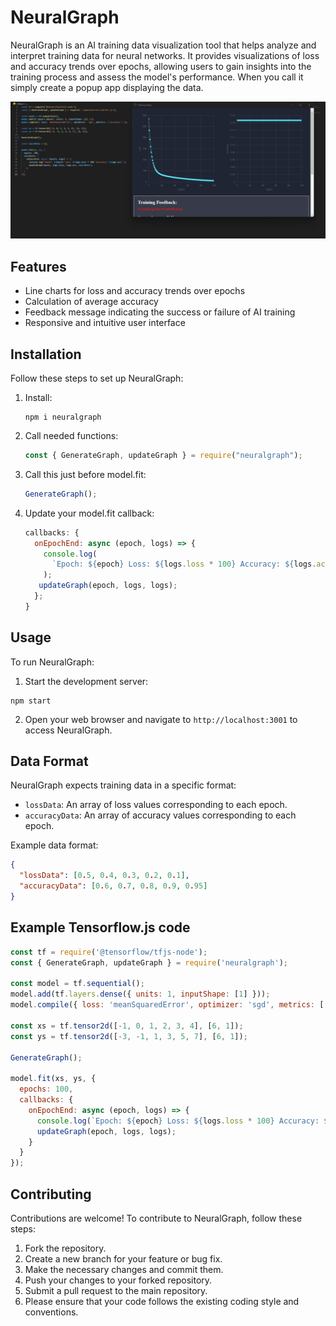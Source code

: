 # NeuralGraph

NeuralGraph is an AI training data visualization tool that helps analyze and interpret training data for neural networks. It provides visualizations of loss and accuracy trends over epochs, allowing users to gain insights into the training process and assess the model's performance. When you call it simply create a popup app displaying the data.

![NeuralGraph Preview](./images/img.png)

## Features

- Line charts for loss and accuracy trends over epochs
- Calculation of average accuracy
- Feedback message indicating the success or failure of AI training
- Responsive and intuitive user interface

## Installation

Follow these steps to set up NeuralGraph:

1. Install:
   ```shell
   npm i neuralgraph
   ```
2. Call needed functions:
   ```js
   const { GenerateGraph, updateGraph } = require("neuralgraph");
   ```
3. Call this just before model.fit:
   ```js
   GenerateGraph();
   ```
4. Update your model.fit callback:
   ```js
   callbacks: {
     onEpochEnd: async (epoch, logs) => {
       console.log(
         `Epoch: ${epoch} Loss: ${logs.loss * 100} Accuracy: ${logs.acc}`
       );
      updateGraph(epoch, logs, logs);
     };
   }
   ```

## Usage

To run NeuralGraph:

1. Start the development server:
 ```shell
 npm start
````

2. Open your web browser and navigate to `http://localhost:3001` to access NeuralGraph.

## Data Format

NeuralGraph expects training data in a specific format:

- `lossData`: An array of loss values corresponding to each epoch.
- `accuracyData`: An array of accuracy values corresponding to each epoch.

Example data format:

```json
{
  "lossData": [0.5, 0.4, 0.3, 0.2, 0.1],
  "accuracyData": [0.6, 0.7, 0.8, 0.9, 0.95]
}
```

## Example Tensorflow.js code

```js
const tf = require('@tensorflow/tfjs-node');
const { GenerateGraph, updateGraph } = require('neuralgraph');

const model = tf.sequential();
model.add(tf.layers.dense({ units: 1, inputShape: [1] }));
model.compile({ loss: 'meanSquaredError', optimizer: 'sgd', metrics: ['accuracy'] });

const xs = tf.tensor2d([-1, 0, 1, 2, 3, 4], [6, 1]);
const ys = tf.tensor2d([-3, -1, 1, 3, 5, 7], [6, 1]);

GenerateGraph();

model.fit(xs, ys, {
  epochs: 100,
  callbacks: {
    onEpochEnd: async (epoch, logs) => {
      console.log(`Epoch: ${epoch} Loss: ${logs.loss * 100} Accuracy: ${logs.acc}`);
      updateGraph(epoch, logs, logs);
    }
  }
});
```

## Contributing

Contributions are welcome! To contribute to NeuralGraph, follow these steps:

1. Fork the repository.
2. Create a new branch for your feature or bug fix.
3. Make the necessary changes and commit them.
4. Push your changes to your forked repository.
5. Submit a pull request to the main repository.
6. Please ensure that your code follows the existing coding style and conventions.
